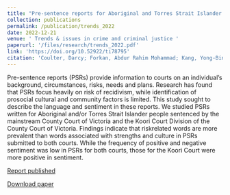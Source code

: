 ```yaml
---
title: "Pre-sentence reports for Aboriginal and Torres Strait Islander people: an analysis of language and sentiment (2022)"
collection: publications
permalink: /publication/trends_2022
date: 2022-12-21
venue: ' Trends & issues in crime and criminal justice '
paperurl: '/files/research/trends_2022.pdf'
link: 'https://doi.org/10.52922/ti78795'
citation: 'Coulter, Darcy; Forkan, Abdur Rahim Mohammad; Kang, Yong-Bin; Trounson, Justin; Anthony, Thalia; Marchetti, Elena; Shepherd, Stephane (2022). Pre-sentence reports for Aboriginal and Torres Strait Islander people: an analysis of language and sentiment. Trends & issues in crime and criminal justice, 2022'
---
```


Pre-sentence reports (PSRs) provide information to courts on an individual’s background, circumstances, risks, needs and plans. Research has found that PSRs focus heavily on risk of recidivism, while identification of prosocial cultural and community factors is limited. This study sought to describe the language and sentiment in these reports. We studied PSRs written for Aboriginal and/or Torres Strait Islander people sentenced by the mainstream County Court of Victoria and the Koori Court Division of the County Court of Victoria. Findings indicate that riskrelated words are more prevalent than words associated with strengths and culture in PSRs submitted to both courts. While the frequency of positive and negative sentiment was low in PSRs for both courts, those for the Koori Court were more positive in sentiment.


[Report published](https://doi.org/10.52922/ti78795)

[Download paper](/files/research/trends_2022.pdf)